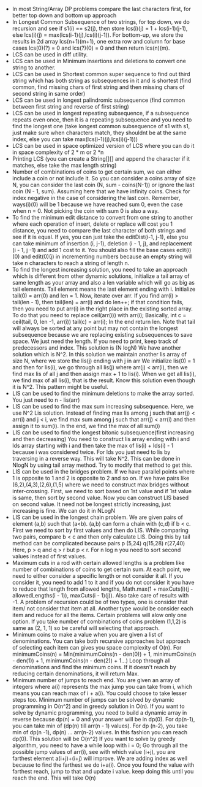 * In most String/Array DP problems compare the last characters first, for better top down and bottom up approach
* In Longest Common Subsequence of two strings, for top down, we do recursion and see if s1(i) == s2(j), then
  store lcs(i)(j) = 1 + lcs(i-1)(j-1), else lcs(i)(j) = max(lcs(i-1)(j),lcs(i)(j-1)). For bottom-up, we store
  the results in 2d array lcs(n+1)(m+1), one extra row and column for base cases lcs(0)(?) = 0 and lcs(?)(0) = 0 and
  then return lcs(n)(m).
* LCS can be used in diff utility.
* LCS can be used in Minimum insertions and deletions to convert one string to another.
* LCS can be used in Shortest common super sequence to find out third string which has both string as subsequences in it
  and is shortest (find common, find missing chars of first string and then missing chars of second string in same
  order)
* LCS can be used in longest palindromic subsequence (find common between first string and reverse of first string)
* LCS can be used in longest repeating subsequence, if a subsequence repeats even once, then it is a repeating
  subsequence and you need to find the longest one (take longest common subsequence of s1 with s1, just make sure when
  characters match, they shouldnt be at the same index, else you can take max(lcs(i-1)(j),lcs(i)(j-1)))
* LCS can be used in space optimized version of LCS where you can do it in space complexity of 2 * m or 2 *n
* Printing LCS (you can create a String[][] and append the character if it matches, else take the max length string)
* Number of combinations of coins to get certain sum, we can either include a coin or not include it. So you can
  consider
  a coins array of size N, you can consider the last coin (N, sum - coins(N-1)) or ignore the last coin (N - 1, sum).
  Assuming here that we have infinity coins. Check for index negative in the case of considering the last coin.
  Remember,
  ways(i)(0) will be 1 because we have reached sum 0, even the case when n = 0. Not picking the coin with sum 0 is also
  a way.
* To find the minimum edit distance to convert from one string to another where each operation of insert, delete or
  replace
  will cost you 1 distance, you need to compare the last character of both strings and see if it is equal. If yes, you
  can
  just take the editDist(i-1, j-1), else you can take minimum of insertion (i, j-1), deletion (i - 1, j), and
  replacement
  (i - 1, j -1) and add 1 cost to it. You should also fill the base cases edit(i)(0) and edit(0)(j) in incrementing
  numbers
  because an empty string will take n characters to reach a string of length n.
* To find the longest increasing solution, you need to take an approach which is different from other dynamic solutions,
  initialize a tail array of same length as your array and also a len variable which will go as big as tail elements.
  Tail element means the last element ending with i. Initialize tail(0) = arr(0) and len = 1. Now, iterate over arr.
  If you find arr(i) > tail(len - 1), then tail(len) = arr(i) and do len++; if that condition fails, then you need to
  put arr(i) in the right place in the existing sorted array. To do that you need to replace ceil(arr(i)) with arr(i);
  Basically, int c = ceil(tail, 0, len -1, arr(i))
  tail(c) = arr(i); In the end return len. Note that tail will always be sorted at any point but may not contain the
  longest subsequence because we are replacing existing subsequences to save space. We just need the length. If you need
  to print, keep track of predecessors and index. This solution is (N logN) We have another solution which is N^2.
  In this solution we maintain another lis array of size N, where we store the lis(j) ending with j in arr
  We initialize lis(0) = 1 and then for lis(i), we go through all lis(j) where arr(j) <  arr(i), then we find max lis of
  all j and then assign max + 1 to lis(i). When we get all lis(i), we find max of all lis(i), that is the result. Know
  this solution even though it is N^2. This pattern might be useful.
* LIS can be used to find the minimum deletions to make the array sorted. You just need to n - lis(arr)
* LIS can be used to find the max sum increasing subsequence. Here, we use N^2 Lis solution. Instead of finding max lis
  among j such that arr(j) < arr(i) and j < i, we find max sum among j such that arr(j) < arr(i) and then assign it to
  sum(i). In the end, we find the max of all sum(i)
* LIS can be used to find the longest bitonic subsequence(first increasing and then decreasing) You need to construct 
  lis array ending with i and lds array starting with i and then take the max of lis(i) + lds(i) - 1 because i was 
  considered twice. For lds you just need to lis by traversing in a reverse way. This will take N^2. This can be done in
  NlogN by using tail array method. Try to modify that method to get this.
* LIS can be used in the bridges problem. If we have parallel points where 1 is opposite to 1 and 2 is opposite to 2 and
  so on. If we have pairs like (6,2),(4,3),(2,6),(1,5) where we need to construct max bridges without inter-crossing.
  First, we need to sort based on 1st value and if 1st value is same, then sort by second value. Now you can construct
  LIS based on second value. It need not be longest strictly increasing, just increasing is fine. We can do it in NLogN
* LIS can be used in the longest chain problem. We are given pairs of element (a,b) such that (a<b). (a,b) can form a
  chain with (c,d) if b < c. First we need to sort by first values and then do LIS. While comparing two pairs, compare
  b < c and then only calculate LIS. Doing this by tail method can be complicated because pairs p (5,24) q(15,28) r(27,40)
  Here, p > q and q > r but p < r. For n log n you need to sort second values instead of first values.
* Maximum cuts in a rod with certain allowed lengths is a problem like number of combinations of coins to get certain
  sum. At each point, we need to either consider a specific length or not consider it all. If you consider it, you need
  to add 1 to it and if you do not consider it you have to reduce that length from allowed lengths,
  Math.max(1 + maxCuts(i)(j - allowedLengths(i - 1)), maxCuts(i - 1)(j)). Also take care of results with -1. A problem of
  recursion could be of two types, one is consider that item/ not consider that item at all. Another type would be 
  consider each item and reduce for all the items. Certain problems will alow only one option. If you take number of 
  combinations of coins problem (1,1,2) is same as (2, 1, 1) so be careful will selecting that approach.
* Minimum coins to make a value when you are given a list of denominations. You can take both recursive approaches
  but approach of selecting each item can gives you space complexity of O(n). 
  For minimumCoins(n) = Min(minimumCoins(n - den(0)) + 1, minimumCoins(n - den(1)) + 1, minimumCoins(n - den(2)) + 1...) 
  Loop through all denominations and find the minimum coins. If it doesn't reach by reducing certain denominations, 
  it will return Max.
* Minimum number of jumps to reach end. You are given an array of integers where a(i) represents the max jump you can
  take from i, which means you can reach max of i + a(i). You could choose to take lesser steps too. 
  Minimum number of jumps can be solved by dynamic programming in O(n^2) and in greedy solution in O(n).
  If you want to solve by dynamic programming, you need to build a dynamic array in reverse because dp(n) = 0 and your 
  answer will be in dp(0). For dp(n-1), you can take min of (dp(n) till arr(n - 1) values). For dp (n-2), you take min 
  of dp(n -1), dp(n) ... arr(n-2) values. In this fashion you can reach dp(0). This solution will be O(n^2)
  If you want to solve by greedy algorithm, you need to have a while loop with i = 0; Go through all the possible jump 
  values of arr(i), see with which value (i+j), you are farthest element a(i+j)+(i+j) will improve. We are adding index as 
  well because to find the farthest we do i+a(i). Once you found the value with farthest reach, jump to that and update
  i value. keep doing this until you reach the end. This will take O(n)

  